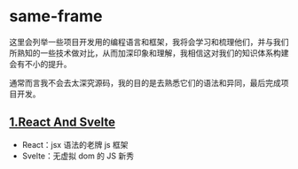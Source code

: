 # same-frame

这里会列举一些项目开发用的编程语言和框架，我将会学习和梳理他们，并与我们所熟知的一些技术做对比，从而加深印象和理解，我相信这对我们的知识体系构建会有不小的提升。

通常而言我不会去太深究源码，我的目的是去熟悉它们的语法和异同，最后完成项目开发。

## [1.React And Svelte](React-and-svelte/README.md)

- React：jsx 语法的老牌 js 框架
- Svelte：无虚拟 dom 的 JS 新秀
